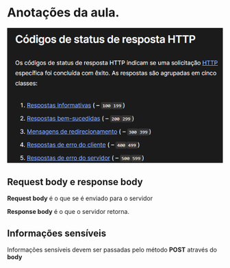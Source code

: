 # Anotações da aula.

![alt text](../caderno/img/image.png)

## Request body e response body

**Request body** é o que se é enviado para o servidor

**Response body** é o que o servidor retorna. 

## Informações sensíveis

Informações sensíveis devem ser passadas pelo método **POST** através do **body**


